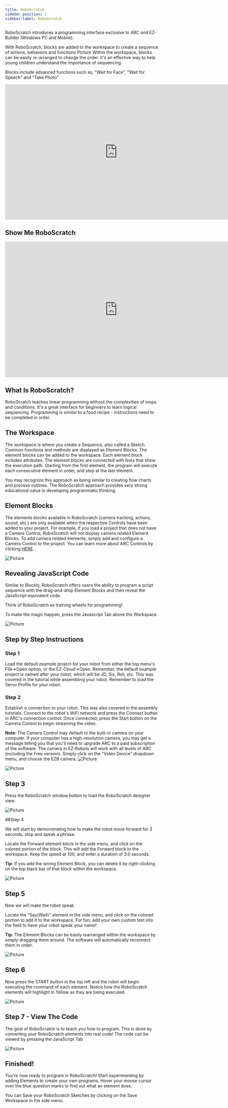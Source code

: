 ```yaml
---
title: RoboScratch
sidebar_position: 1
sidebar-label: RoboScratch
---
```


RoboScratch introduces a programming interface exclusive to ARC and EZ-Builder (Windows PC and Mobile).

With RoboScratch, blocks are added to the workspace to create a sequence of actions, behaviors and functions
Picture
Within the workspace, blocks can be easily re-arranged to change the order. It's an effective way to help young children understand the importance of sequencing.

Blocks include advanced functions such as, "Wait for Face", "Wait for Speech" and "Take Photo" ​

<iframe width="736" height="444" src="https://www.youtube.com/embed/0tHD1gv9LFo" title="YouTube video player" frameborder="0" allow="accelerometer; autoplay; clipboard-write; encrypted-media; gyroscope; picture-in-picture" allowfullscreen></iframe>

## Show Me RoboScratch

<iframe width="736" height="444" src="https://www.youtube.com/embed/p1c0XSV215o" title="YouTube video player" frameborder="0" allow="accelerometer; autoplay; clipboard-write; encrypted-media; gyroscope; picture-in-picture" allowfullscreen></iframe>

## What Is RoboScratch?

RoboScratch teaches linear programming without the complexities of loops and conditions. It's a great interface for beginners to learn logical sequencing. Programming is similar to a food recipe - instructions need to be completed in order.

## The Workspace

The workspace is where you create a Sequence, also called a Sketch. Common functions and methods are displayed as Element Blocks. The element blocks can be added to the workspace. Each element block includes attributes. The element blocks are connected with lines that show the execution path. Starting from the first element, the program will execute each consecutive element in order, and stop at the last element.

You may recognize this approach as being similar to creating flow charts and process outlines. The RoboScratch approach provides very strong educational value in developing programmatic thinking.

## Element Blocks

The elements blocks available in RoboScratch (camera tracking, actions, sound, etc.) are only available when the respective Controls have been added to your project. For example, if you load a project that does not have a Camera Control, RoboScratch will not display camera related Element Blocks. To add camera related elements, simply add and configure a Camera Control to the project. You can learn more about ARC Controls by clicking [HERE](https://www.ez-robot.com/learn-robotics-robot-controls.html).

![Picture](https://www.ez-robot.com/uploads/1/2/6/9/126941806/arc-roboscratch-workspace-v2_orig.jpg)

## Revealing JavaScript Code

​Similar to Blockly, RoboScratch offers users the ability to program a script sequence with the drag-and-drop Element Blocks and then reveal the JavaScript equivalent code.

Think of RoboScratch as training wheels for programming!

To make the magic happen, press the Javascript Tab above the Workspace.

![Picture](https://www.ez-robot.com/uploads/1/2/6/9/126941806/arc-roboscratch-revealing-javascript_orig.jpg)

## Step by Step Instructions

### Step 1

Load the default example project for your robot from either the top menu's File->Open option, or the EZ-Cloud->Open. Remember, the default example project is named after your robot, which will be JD, Six, Roli, etc. This was covered in the tutorial while assembling your robot. Remember to load the Servo Profile for your robot.

### Step 2

Establish a connection to your robot. This was also covered in the assembly tutorials. Connect to the robot's WiFi network and press the Connect button in ARC's connection control. Once connected, press the Start button on the Camera Control to begin streaming the video.

**Note**: The Camera Control may default to the built-in camera on your computer. If your computer has a high-resolution camera, you may get a message telling you that you'll need to upgrade ARC to a paid subscription of the software. The camera in EZ-Robots will work with all levels of ARC (including the Free version). Simply click on the "Video Device" dropdown menu, and choose the EZB camera.
![Picture](https://www.ez-robot.com/uploads/1/2/6/9/126941806/arc-camera-selection-1_orig.jpg)

![Picture](https://www.ez-robot.com/uploads/1/2/6/9/126941806/arc-camera-selection-1_orig.jpg)

## Step 3

Press the RoboScratch window button to load the RoboScratch designer view.

![Picture](https://www.ez-robot.com/uploads/1/2/6/9/126941806/arc-roboscratch-button-2_orig.jpg)

##Step 4

We will start by demonstrating how to make the robot move forward for 3 seconds, stop and speak a phrase.

Locate the Forward element block in the side menu, and click on the colored portion of the block. This will add the Forward block to the workspace. Keep the speed at 100, and enter a duration of 3.0 seconds. ​

​**Tip**: If you add the wrong Element Block, you can delete it by right-clicking on the top black bar of that block within the workspace.

![Picture](https://www.ez-robot.com/uploads/1/2/6/9/126941806/arc-roboscratch-step-4-forward_orig.jpg)

## Step 5

Now we will make the robot speak.

Locate the "Say(Wait)" element in the side menu, and click on the colored portion to add it to the workspace. For fun, add your own custom text into the field to have your robot speak your name!

**Tip**: The Element Blocks can be easily rearranged within the workspace by simply dragging them around. The software will automatically reconnect them in order.

![Picture](https://www.ez-robot.com/uploads/1/2/6/9/126941806/arc-roboscratch-step-5-say-wait_orig.jpg)

## Step 6

Now press the START button in the top left and the robot will begin executing the command of each element. Notice how the RoboScratch elements will highlight in Yellow as they are being executed.

![Picture](https://www.ez-robot.com/uploads/1/2/6/9/126941806/arc-roboscratch-step-6-executing_orig.jpg)

## Step 7 - View The Code

The goal of RoboScratch is to teach you how to program. This is done by converting your RoboScratch elements into real code! The code can be viewed by pressing the JavaScript Tab

![Picture](https://www.ez-robot.com/uploads/1/2/6/9/126941806/arc-roboscratch-javascript-step-7-v2_orig.jpg)

## Finished!

You're now ready to program in RoboScratch! Start experimenting by adding Elements to create your own programs. Hover your mouse cursor over the blue question marks to find out what an element does.

You can Save your RoboScratch Sketches by clicking on the Save Workspace in the side menu.
